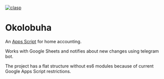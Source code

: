[![clasp](https://img.shields.io/badge/built%20with-clasp-4285f4.svg)](https://github.com/google/clasp)

# Okolobuha

An [Apps Script](https://developers.google.com/apps-script/) for home accounting.

Works with Google Sheets and notifies about new changes using telegram bot.

The project has a flat structure without es6 modules because of current Google Apps Script restrictions.
